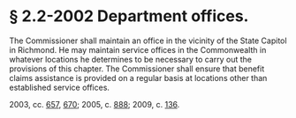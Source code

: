 # § 2.2-2002 Department offices.

<p>The Commissioner shall maintain an office in the vicinity of the State Capitol in Richmond. He may maintain service offices in the Commonwealth in whatever locations he determines to be necessary to carry out the provisions of this chapter. The Commissioner shall ensure that benefit claims assistance is provided on a regular basis at locations other than established service offices.</p><p>2003, cc. <a href='http://lis.virginia.gov/cgi-bin/legp604.exe?031+ful+CHAP0657'>657</a>, <a href='http://lis.virginia.gov/cgi-bin/legp604.exe?031+ful+CHAP0670'>670</a>; 2005, c. <a href='http://lis.virginia.gov/cgi-bin/legp604.exe?051+ful+CHAP0888'>888</a>; 2009, c. <a href='http://lis.virginia.gov/cgi-bin/legp604.exe?091+ful+CHAP0136'>136</a>.</p>